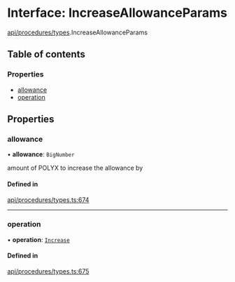 # Interface: IncreaseAllowanceParams

[api/procedures/types](../wiki/api.procedures.types).IncreaseAllowanceParams

## Table of contents

### Properties

- [allowance](../wiki/api.procedures.types.IncreaseAllowanceParams#allowance)
- [operation](../wiki/api.procedures.types.IncreaseAllowanceParams#operation)

## Properties

### allowance

• **allowance**: `BigNumber`

amount of POLYX to increase the allowance by

#### Defined in

[api/procedures/types.ts:674](https://github.com/PolymathNetwork/polymesh-sdk/blob/49113a20/src/api/procedures/types.ts#L674)

___

### operation

• **operation**: [`Increase`](../wiki/api.procedures.types.AllowanceOperation#increase)

#### Defined in

[api/procedures/types.ts:675](https://github.com/PolymathNetwork/polymesh-sdk/blob/49113a20/src/api/procedures/types.ts#L675)
